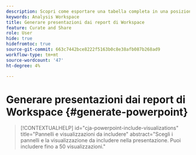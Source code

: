 ```yaml
---
description: Scopri come esportare una tabella completa in una posizione cloud.
keywords: Analysis Workspace
title: Generare presentazioni dai report di Workspace
feature: Curate and Share
role: User
hide: true
hidefromtoc: true
source-git-commit: 663c7442bce8222f5163b0c8e38afb087b268ad9
workflow-type: tm+mt
source-wordcount: '47'
ht-degree: 4%

---
```


# Generare presentazioni dai report di Workspace {#generate-powerpoint}

<!-- markdownlint-disable MD034 -->

>[!CONTEXTUALHELP]
>id="cja-powerpoint-include-visualizations"
>title="Pannelli e visualizzazioni da includere"
>abstract="Scegli i pannelli e la visualizzazione da includere nella presentazione. Puoi includere fino a 50 visualizzazioni."

<!-- markdownlint-enable MD034 -->

